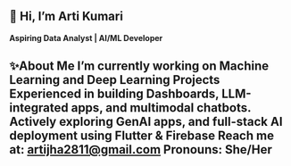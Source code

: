  ## 👋 Hi, I’m Arti Kumari
   **Aspiring Data Analyst | AI/ML Developer**
   

   **✨About Me**
 I’m currently working on Machine Learning and Deep Learning Projects
 Experienced in building **Dashboards**, **LLM-integrated apps**, and **multimodal chatbots**.
 Actively exploring **GenAI apps**, and **full-stack AI deployment** using Flutter & Firebase
 Reach me at: artijha2811@gmail.com
 Pronouns: She/Her
- 
<!---
jha2001/jha2001 is a ✨ special ✨ repository because its `README.md` (this file) appears on your GitHub profile.
You can click the Preview link to take a look at your changes.
--->

